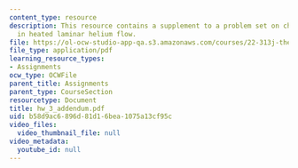 ```yaml
---
content_type: resource
description: This resource contains a supplement to a problem set on channel instability
  in heated laminar helium flow.
file: https://ol-ocw-studio-app-qa.s3.amazonaws.com/courses/22-313j-thermal-hydraulics-in-power-technology-spring-2007/b58d9ac6896d81d16bea1075a13cf95c_hw_3_addendum.pdf
file_type: application/pdf
learning_resource_types:
- Assignments
ocw_type: OCWFile
parent_title: Assignments
parent_type: CourseSection
resourcetype: Document
title: hw_3_addendum.pdf
uid: b58d9ac6-896d-81d1-6bea-1075a13cf95c
video_files:
  video_thumbnail_file: null
video_metadata:
  youtube_id: null
---
```

